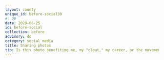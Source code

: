 ```yaml
---
layout: county 
unique_id: before-social39
#: 39
date: 2020-06-25
id: before-social
collection: before
advisory: do
category: social media
title: Sharing photos
tip: Is this photo benefiting me, my "clout," my career, or the movement & activists at the forefront?
---
```

